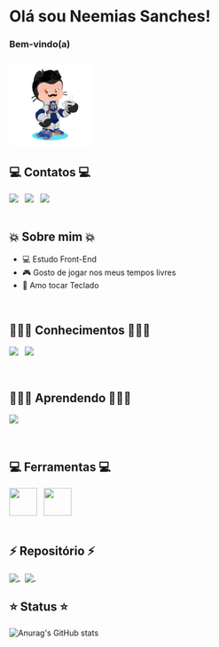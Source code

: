 # Olá sou Neemias Sanches! 

<div>
<h3>Bem-vindo(a)<h3>
<img src="octocat-1684408935038.png" widht= 150px; height= 150px>
</div>

## 💻 Contatos 💻
<div>
    <a href="https://www.linkedin.com/in/neemias-sanches-ba4002273/"><img src="https://img.shields.io/badge/-LinkedIn-%230077B5?style=for-the-badge&logo=linkedin&logoColor=white" widht= 35px; height= 35px></a> &nbsp;
    <a href="https://twitter.com/NeemiasTKat"><img src="https://img.shields.io/badge/Twitter-1DA1F2?style=for-the-badge&logo=twitter&logoColor=white" widht= 35px; height= 35px></a> &nbsp;
    <a href="mailto:neemiasanches@hotmail.com"><img src="https://img.shields.io/badge/Microsoft_Outlook-0078D4?style=for-the-badge&logo=microsoft-outlook&logoColor=white" widht= 35px; height= 35px></a> &nbsp;
</div>
          
          
<br>

## 💥 Sobre mim 💥

- 💻 Estudo Front-End
- 🎮 Gosto de jogar nos meus tempos livres
- 🎹 Amo tocar Teclado

<br>

## 👩🏻‍💻 Conhecimentos 👩🏻‍💻
<img src="https://img.shields.io/badge/CSS3-1572B6?style=for-the-badge&logo=css3&logoColor=white" widht= 35px; height= 35px> &nbsp;
<img src="https://img.shields.io/badge/HTML5-E34F26?style=for-the-badge&logo=html5&logoColor=white" widht= 35px; height= 35px> &nbsp;
    
<br>

## 👩🏻‍💻 Aprendendo 👩🏻‍💻
<img src="https://img.shields.io/badge/JavaScript-323330?style=for-the-badge&logo=javascript&logoColor=F7DF1E" widht= 35px; height= 35px> &nbsp;

<br>
    
## 💻 Ferramentas 💻
<div>
    <img src="https://cdn.jsdelivr.net/gh/devicons/devicon/icons/git/git-original.svg" width="50" height="50"> &nbsp;
    <img src="https://cdn.jsdelivr.net/gh/devicons/devicon/icons/github/github-original.svg" width="50" height="50"> &nbsp;
</div>
<br>    
    
## ⚡ Repositório ⚡
<a href="https://github.com/NeemiasTKat/listagem-pokemon">
  <img align="center" src="https://github-readme-stats.vercel.app/api/pin/?username=NeemiasTKat&repo=listagem-pokemon" />
</a> &nbsp;
<a href="https://github.com/NeemiasTKat/NeemiasTKat">
  <img align="center" src="https://github-readme-stats.vercel.app/api/pin/?username=NeemiasTKat&repo=NeemiasTKat" />
</a> &nbsp;

## ⭐ Status ⭐
![Anurag's GitHub stats](https://github-readme-stats.vercel.app/api?username=NeemiasTKat&show_icons=true&theme=radical)
</a> &nbsp; 
